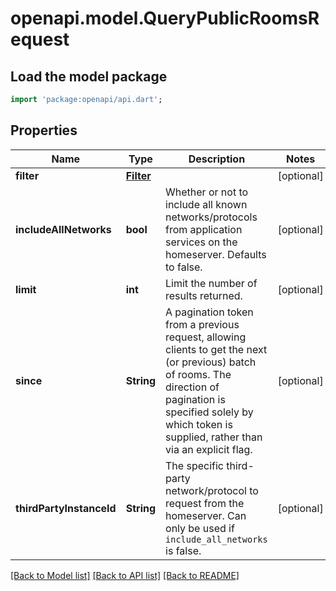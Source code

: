 # openapi.model.QueryPublicRoomsRequest

## Load the model package
```dart
import 'package:openapi/api.dart';
```

## Properties
Name | Type | Description | Notes
------------ | ------------- | ------------- | -------------
**filter** | [**Filter**](Filter.md) |  | [optional] 
**includeAllNetworks** | **bool** | Whether or not to include all known networks/protocols from application services on the homeserver. Defaults to false. | [optional] 
**limit** | **int** | Limit the number of results returned. | [optional] 
**since** | **String** | A pagination token from a previous request, allowing clients to get the next (or previous) batch of rooms.  The direction of pagination is specified solely by which token is supplied, rather than via an explicit flag. | [optional] 
**thirdPartyInstanceId** | **String** | The specific third-party network/protocol to request from the homeserver. Can only be used if `include_all_networks` is false. | [optional] 

[[Back to Model list]](../README.md#documentation-for-models) [[Back to API list]](../README.md#documentation-for-api-endpoints) [[Back to README]](../README.md)


